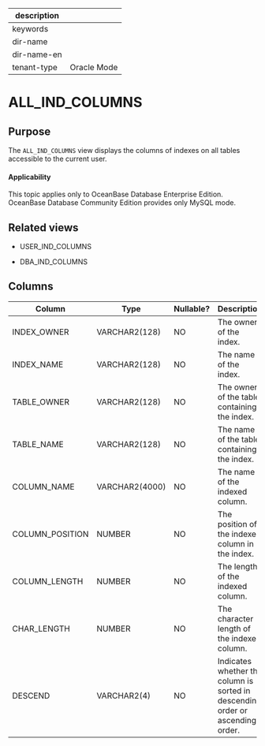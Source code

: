 | description ||
|---|---|
| keywords ||
| dir-name ||
| dir-name-en ||
| tenant-type | Oracle Mode |

# ALL_IND_COLUMNS



## Purpose


The `ALL_IND_COLUMNS` view displays the columns of indexes on all tables accessible to the current user.

<main id="notice" >
    <h4>Applicability</h4>
    <p>This topic applies only to OceanBase Database Enterprise Edition. OceanBase Database Community Edition provides only MySQL mode. </p>
  </main>

## Related views


* USER_IND_COLUMNS



* DBA_IND_COLUMNS






## Columns




| **Column** | **Type** | **Nullable?** | **Description** |
|-----------------|----------------|----------------|------------------------------|
| INDEX_OWNER | VARCHAR2(128) | NO | The owner of the index. |
| INDEX_NAME | VARCHAR2(128) | NO | The name of the index. |
| TABLE_OWNER | VARCHAR2(128) | NO | The owner of the table containing the index. |
| TABLE_NAME | VARCHAR2(128) | NO | The name of the table containing the index. |
| COLUMN_NAME | VARCHAR2(4000) | NO | The name of the indexed column. |
| COLUMN_POSITION | NUMBER | NO | The position of the indexed column in the index. |
| COLUMN_LENGTH | NUMBER | NO | The length of the indexed column. |
| CHAR_LENGTH | NUMBER | NO | The character length of the indexed column. |
| DESCEND | VARCHAR2(4) | NO | Indicates whether the column is sorted in descending order or ascending order. |



